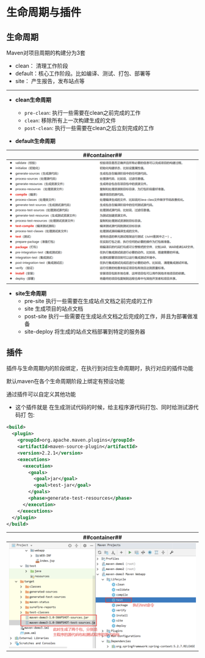 # 生命周期与插件
## 生命周期
Maven对项目周期的构建分为3套
- clean： 清理工作阶段
- default：核心工作阶段。比如编译、测试、打包、部署等
- site： 产生报告，发布站点等

---

- **clean生命周期**
    - `pre-clean`: 执行一些需要在clean之前完成的工作
    - `clean`: 移除所有上一次构建生成的文件
    - `post-clean`: 执行一些需要在clean之后立刻完成的工作

- **default生命周期**

| ##container## |
|:--:|
|![Clip_2024-04-02_22-20-03.png ##w800##](./Clip_2024-04-02_22-20-03.png)|

- **site生命周期**
    - pre-site 执行一些需要在生成站点文档之前完成的工作
    - site 生成项目的站点文档
    - post-site 执行一些需要在生成站点文档之后完成的工作，并且为部署做准备
    - site-deploy 将生成的站点文档部署到特定的服务器

## 插件
插件与生命周期内的阶段绑定，在执行到对应生命周期时，执行对应的插件功能

默认maven在各个生命周期阶段上绑定有预设功能

通过插件可以自定义其他功能

- 这个插件就是 在生成测试代码的时候，给主程序源代码打包、同时给测试源代码打
包:

```xml
<build>
  <plugin>
    <groupId>org.apache.maven.plugins</groupId>
    <artifactId>maven-source-plugin</artifactId>
    <version>2.2.1</version>
    <executions>
      <execution>
        <goals>
          <goal>jar</goal>
          <goal>test-jar</goal>
        </goals>
        <phase>generate-test-resources</phase>
      </execution>
    </executions>
  </plugin>
</build>
```

| ##container## |
|:--:|
|![Clip_2024-04-02_22-23-11.png ##w600##](./Clip_2024-04-02_22-23-11.png)|
